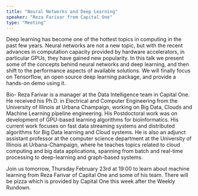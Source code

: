 ```yaml
---
title: "Neural Networks and Deep Learning"
speaker: "Reza Farivar from Capital One"
type: "Meeting"
---
```


Deep learning has become one of the hottest topics in computing in the past few years. Neural networks are not a new topic, but with the recent advances in computation capacity provided by hardware accelerators, in particular GPUs, they have gained new popularity. In this talk we present some of the concepts behind neural networks and deep learning, and then shift to the performance aspects of available solutions. We will finally focus on Tensorflow, an open source deep learning package, and provide a hands-on demo using it.

Bio- Reza Farivar is a manager at the Data Intelligence team in Capital One. He received his Ph.D. in Electrical and Computer Engineering from the University of Illinois at Urbana Champaign, working on Big Data, Clouds and Machine Learning pipeline engineering. His Postdoctoral work was on development of GPU-based learning algorithms for bioinformatics. His current work focuses on fast data streaming systems and distributed algorithms for Big Data learning and Cloud systems. He is also an adjunct assistant professor at the computer science department at the University of Illinois at Urbana-Champaign, where he teaches topics related to cloud computing and big data applications, spanning from batch and real-time processing to deep-learning and graph-based systems.

Join us tomorrow, Thursday February 23rd at 19:00 to learn about machine learning from Reza Farivar of Capital One and some of his team. There will be pizza which is provided by Capital One this week after the Weekly Rundown.
